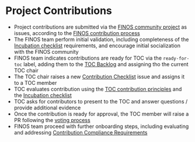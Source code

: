 # Project Contributions

- Project contributions are submitted via the [FINOS community project](https://github.com/finos/community) as issues, according to the [FINOS contribution process](https://community.finos.org/docs/governance/software-projects/contribution/)
- The FINOS team perform initial validation, including completeness of the [Incubation checklist](https://community.finos.org/docs/governance/software-projects/stages/incubating/#incubating-lifecycle-checklist) requirements, and encourage initial socialization with the FINOS community
- FINOS team indicates contributions are ready for TOC via the `ready-for-toc` label, adding them to the [TOC Backlog](https://github.com/orgs/finos/projects/39) and assigning tho the current TOC chair
- The TOC chair raises a new [Contribution Checklist](https://github.com/finos/technical-oversight-committee/issues/new?template=contribution-checklist.md) issue and assigns it to a TOC member
- TOC evaluates contribution using the [TOC contribution principles](https://github.com/finos/technical-steering-committee/blob/master/contribution-principles.md) and the [Incubation checklist](https://community.finos.org/docs/governance/software-projects/stages/incubating/#incubating-lifecycle-checklist)
- TOC asks for contributors to present to the TOC and answer questions / provide additional evidence
- Once the contribution is ready for approval, the TOC member will raise a PR following the [voting process](../voting/voting.md)
- FINOS team proceed with further onboarding steps, including evaluating and addressing [Contribution Compliance Requirements](https://community.finos.org/docs/governance/Software-Projects/contribution-compliance-requirements)

